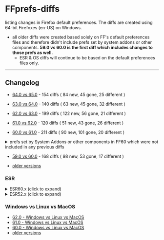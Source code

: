 # FFprefs-diffs
listing changes in Firefox default preferences. The diffs are created using 64-bit Firefoxes (en-US) on Windows.

* all older diffs were created based solely on FF's default preferences files and therefore didn't include prefs
set by system addons or other components. **59.0 vs 60.0 is the first diff which includes changes to those prefs as well.**
  * ESR & OS diffs will continue to be based on the default preferences files only.

___

## Changelog

* [64.0 vs 65.0](https://github.com/earthlng/FFprefs-diffs/blob/master/diffs/6x/diff-v64.0-vs-v65.0.log.js "64.0 vs 65.0") - 154 diffs ( 84 new, 45 gone, 25 different )

* [63.0 vs 64.0](https://github.com/earthlng/FFprefs-diffs/blob/master/diffs/6x/diff-v63.0-vs-v64.0.log.js "63.0 vs 64.0") - 140 diffs ( 63 new, 45 gone, 32 different )

* [62.0 vs 63.0](https://github.com/earthlng/FFprefs-diffs/blob/master/diffs/6x/diff-v62.0-vs-v63.0.log.js "62.0 vs 63.0") - 199 diffs ( 122 new, 56 gone, 21 different )

* [61.0 vs 62.0](https://github.com/earthlng/FFprefs-diffs/blob/master/diffs/6x/diff-v61.0-vs-v62.0.log.js "61.0 vs 62.0") - 120 diffs ( 51 new, 43 gone, 26 different )

* [60.0 vs 61.0](https://github.com/earthlng/FFprefs-diffs/blob/master/diffs/6x/diff-v60.0-vs-v61.0.log.js "60.0 vs 61.0") - 211 diffs ( 90 new, 101 gone, 20 different )

<details><summary>prefs set by System Addons or other components in FF60 which were not included in any previous diffs</summary><p>

```js
pref("app.shield.optoutstudies.enabled", true);
pref("browser.newtabpage.activity-stream.collapseTopSites", false);
pref("browser.newtabpage.activity-stream.default.sites", "https://www.youtube.com/,https://www.facebook.com/,https://www.wikipedia.org/,https://www.reddit.com/,https://www.amazon.com/,https://twitter.com/");
pref("browser.newtabpage.activity-stream.disableSnippets", false);
pref("browser.newtabpage.activity-stream.feeds.favicon", true);
pref("browser.newtabpage.activity-stream.feeds.migration", true);
pref("browser.newtabpage.activity-stream.feeds.newtabinit", true);
pref("browser.newtabpage.activity-stream.feeds.places", true);
pref("browser.newtabpage.activity-stream.feeds.prefs", true);
pref("browser.newtabpage.activity-stream.feeds.section.highlights", true);
pref("browser.newtabpage.activity-stream.feeds.section.topstories", false);
pref("browser.newtabpage.activity-stream.feeds.section.topstories.options", "{\"api_key_pref\":\"extensions.pocket.oAuthConsumerKey\",\"hidden\":true,\"provider_description\":\"pocket_description\",\"provider_icon\":\"pocket\",\"provider_name\":\"Pocket\",\"read_more_endpoint\":\"https://getpocket.com/explore/trending?src=fx_new_tab\",\"stories_endpoint\":\"https://getpocket.cdn.mozilla.net/v3/firefox/global-recs?version=3&consumer_key=$apiKey&locale_lang=en-US&feed_variant=default_spocs_off\",\"stories_referrer\":\"https://getpocket.com/recommendations\",\"privacy_notice_link\":\"https://www.mozilla.org/privacy/firefox/#suggest-relevant-content\",\"disclaimer_link\":\"https://getpocket.com/firefox/new_tab_learn_more\",\"topics_endpoint\":\"https://getpocket.cdn.mozilla.net/v3/firefox/trending-topics?version=2&consumer_key=$apiKey&locale_lang=en-US\",\"show_spocs\":false,\"personalized\":true}");
pref("browser.newtabpage.activity-stream.feeds.sections", true);
pref("browser.newtabpage.activity-stream.feeds.snippets", true);
pref("browser.newtabpage.activity-stream.feeds.systemtick", true);
pref("browser.newtabpage.activity-stream.feeds.telemetry", true);
pref("browser.newtabpage.activity-stream.feeds.topsites", true);
pref("browser.newtabpage.activity-stream.filterAdult", true);
pref("browser.newtabpage.activity-stream.migrationExpired", false);
pref("browser.newtabpage.activity-stream.migrationLastShownDate", 0);
pref("browser.newtabpage.activity-stream.migrationRemainingDays", 4);
pref("browser.newtabpage.activity-stream.section.highlights.collapsed", false);
pref("browser.newtabpage.activity-stream.section.topstories.collapsed", false);
pref("browser.newtabpage.activity-stream.section.topstories.showDisclaimer", true);
pref("browser.newtabpage.activity-stream.showSearch", true);
pref("browser.newtabpage.activity-stream.showSponsored", true);
pref("browser.newtabpage.activity-stream.showTopSites", true);
pref("browser.newtabpage.activity-stream.telemetry", true);
pref("browser.newtabpage.activity-stream.telemetry.ping.endpoint", "https://tiles.services.mozilla.com/v4/links/activity-stream");
pref("browser.newtabpage.activity-stream.tippyTop.service.endpoint", "https://activity-stream-icons.services.mozilla.com/v1/icons.json.br");
pref("extensions.pocket.api", "api.getpocket.com");
pref("extensions.pocket.oAuthConsumerKey", "40249-e88c401e1b1f2242d9e441c4");
pref("extensions.pocket.site", "getpocket.com");
pref("extensions.webcompat.perform_ua_overrides", true);
pref("pdfjs.cursorToolOnLoad", 0);
pref("pdfjs.defaultZoomValue", "");
pref("pdfjs.disableAutoFetch", false);
pref("pdfjs.disableFontFace", false);
pref("pdfjs.disablePageLabels", false);
pref("pdfjs.disablePageMode", false);
pref("pdfjs.disableRange", false);
pref("pdfjs.disableStream", false);
pref("pdfjs.enablePrintAutoRotate", false);
pref("pdfjs.enableWebGL", false);
pref("pdfjs.externalLinkTarget", 0);
pref("pdfjs.pdfBugEnabled", false);
pref("pdfjs.renderer", "canvas");
pref("pdfjs.renderInteractiveForms", false);
pref("pdfjs.showPreviousViewOnLoad", true);
pref("pdfjs.sidebarViewOnLoad", 0);
pref("pdfjs.useOnlyCssZoom", false);
```

</p></details>

* [59.0 vs 60.0](https://github.com/earthlng/FFprefs-diffs/blob/master/diffs/6x/diff-v59.0-vs-v60.0.log.js "59.0 vs 60.0") - 168 diffs ( 98 new, 53 gone, 17 different )

* [older versions](https://github.com/earthlng/FFprefs-diffs/tree/master/diffs)


### ESR

<details><summary>ESR60.x (click to expand)</summary><p>

* 60.4.0esr vs 60.5.0esr - no changes

* 60.3.0esr vs 60.4.0esr - no changes

* 60.2.0esr vs 60.3.0esr - no changes

* 60.1.0esr vs 60.2.0esr - no changes

* [60.0esr vs 60.1.0esr](https://github.com/earthlng/FFprefs-diffs/blob/master/diffs/ESR/diff-v60.0esr-vs-v60.1.0esr.log.js "60.0esr vs 60.1.0esr") - 3 diffs ( 0 new, 1 gone, 2 different )

* [52.9.0esr vs 60.0esr](https://github.com/earthlng/FFprefs-diffs/blob/master/diffs/ESR/diff-v52.9.0esr-vs-v60.0esr.log.js "52.9.0esr vs 60.0esr") - 1203 diffs ( 674 new, 322 gone, 207 different )

</p></details>

<details><summary>ESR52.x (click to expand)</summary><p>

* 52.8.0esr vs 52.9.0esr - no changes

* 52.7.0esr vs 52.8.0esr - no changes

* [52.6.0esr vs 52.7.0esr](https://github.com/earthlng/FFprefs-diffs/blob/master/diffs/ESR/diff-v52.6.0esr-vs-v52.7.0esr.log.js "52.6.0esr vs 52.7.0esr") - 2 diffs ( 0 new, 1 gone, 1 different )

* [52.5.0esr vs 52.6.0esr](https://github.com/earthlng/FFprefs-diffs/blob/master/diffs/ESR/diff-v52.5.0esr-vs-v52.6.0esr.log.js "52.5.0esr vs 52.6.0esr") - 5 diffs ( 1 new, 1 gone, 3 different )

* 52.4.0esr vs 52.5.0esr - no changes

* 52.3.0esr vs 52.4.0esr - no changes

* [52.2.0esr vs 52.3.0esr](https://github.com/earthlng/FFprefs-diffs/blob/master/diffs/ESR/diff-v52.2.0esr-vs-v52.3.0esr.log.js "52.2.0esr vs 52.3.0esr") - 1 diffs ( 0 new, 0 gone, 1 different )

* [52.1.0esr vs 52.2.0esr](https://github.com/earthlng/FFprefs-diffs/blob/master/diffs/ESR/diff-v52.1.0esr-vs-v52.2.0esr.log.js "52.1.0esr vs 52.2.0esr") - 3 diffs ( 3 new, 0 gone, 0 different )
  
* [52.0esr vs 52.1.0esr](https://github.com/earthlng/FFprefs-diffs/blob/master/diffs/ESR/diff-v52.0esr-vs-v52.1.0esr.log.js "52.0esr vs 52.1.0esr") - 2 diffs ( 0 new, 0 gone, 2 different )

</p></details>

### Windows vs Linux vs MacOS

* [62.0 - Windows vs Linux vs MacOS](https://earthlng.github.io/FFprefs-diffs/Firefox-v62.0.html)
* [61.0 - Windows vs Linux vs MacOS](https://earthlng.github.io/FFprefs-diffs/Firefox-v61.0.html)
* [60.0 - Windows vs Linux vs MacOS](https://earthlng.github.io/FFprefs-diffs/Firefox-v60.0.html)
* [older versions](https://earthlng.github.io/FFprefs-diffs/index.html)

